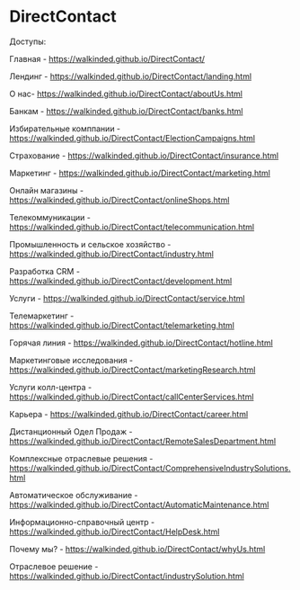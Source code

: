 # DirectContact


Доступы:

Главная - https://walkinded.github.io/DirectContact/

Лендинг - https://walkinded.github.io/DirectContact/landing.html

О нас- https://walkinded.github.io/DirectContact/aboutUs.html

Банкам - https://walkinded.github.io/DirectContact/banks.html

Избирательные комппании - https://walkinded.github.io/DirectContact/ElectionCampaigns.html

Страхование - https://walkinded.github.io/DirectContact/insurance.html

Маркетинг - https://walkinded.github.io/DirectContact/marketing.html

Онлайн магазины - https://walkinded.github.io/DirectContact/onlineShops.html

Телекоммуникации - https://walkinded.github.io/DirectContact/telecommunication.html

Промышленность и сельское хозяйство - https://walkinded.github.io/DirectContact/industry.html

Разработка CRM - https://walkinded.github.io/DirectContact/development.html

Услуги - https://walkinded.github.io/DirectContact/service.html

Телемаркетинг - https://walkinded.github.io/DirectContact/telemarketing.html

Горячая линия - https://walkinded.github.io/DirectContact/hotline.html

Маркетинговые исследования - https://walkinded.github.io/DirectContact/marketingResearch.html

Услуги колл-центра - https://walkinded.github.io/DirectContact/callCenterServices.html

Карьера - https://walkinded.github.io/DirectContact/career.html

Дистанционный Одел Продаж - https://walkinded.github.io/DirectContact/RemoteSalesDepartment.html

Комплексные отраслевые решения - https://walkinded.github.io/DirectContact/ComprehensiveIndustrySolutions.html

Автоматическое обслуживание - https://walkinded.github.io/DirectContact/AutomaticMaintenance.html

Информационно-справочный центр - https://walkinded.github.io/DirectContact/HelpDesk.html

Почему мы? - https://walkinded.github.io/DirectContact/whyUs.html

Отраслевое решение - https://walkinded.github.io/DirectContact/industrySolution.html
